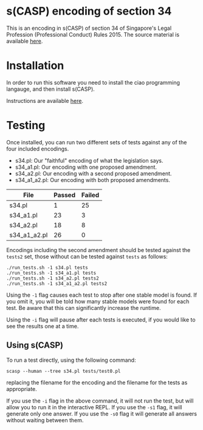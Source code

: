 # s(CASP) encoding of section 34

This is an encoding in s(CASP) of section 34 of Singapore's Legal Profession (Professional Conduct) Rules 2015.
The source material is available [here](https://sso.agc.gov.sg/SL/LPA1966-S706-2015#pr34-).


# Installation

In order to run this software you need to install the ciao programming langauge, and then install s(CASP).

Instructions are available [here](https://gitlab.software.imdea.org/ciao-lang/sCASP).

# Testing

Once installed, you can run two different sets of tests against any of the four included encodings.

* s34.pl: Our "faithful" encoding of what the legislation says.
* s34_a1.pl: Our encoding with one proposed amendment.
* s34_a2.pl: Our encoding with a second proposed amendment.
* s34_a1_a2.pl: Our encoding with both proposed amendments.

|File|Passed|Failed|
|---|---|---|
| s34.pl |1|25|
|s34_a1.pl|23|3|
|s34_a2.pl|18|8|
|s34_a1_a2.pl|26|0|

Encodings including the second amendment should be tested against the `tests2` set, those without
can be tested against `tests` as follows:

```
./run_tests.sh -1 s34.pl tests
./run_tests.sh -1 s34_a1.pl tests
./run_tests.sh -1 s34_a2.pl tests2
./run_tests.sh -1 s34_a1_a2.pl tests2
```


Using the `-1` flag causes each test to stop after one stable model is found. If you omit it,
you will be told how many stable models were found for each test. Be aware that this can significantly
increase the runtime.

Using the `-i` flag will pause after each tests is executed, if you would like to see the results one
at a time.

## Using s(CASP)

To run a test directly, using the following command:

`scasp --human --tree s34.pl tests/test0.pl`

replacing the filename for the encoding and the filename for the tests as appropriate.

If you use the `-i` flag in the above command, it will not run the test, but will allow you to run it in
the interactive REPL.  If you use the `-s1` flag, it will generate only one answer. If you use the `-s0`
flag it will generate all answers without waiting between them.